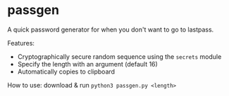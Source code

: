 # passgen
A quick password generator for when you don't want to go to lastpass.

Features:
- Cryptographically secure random sequence using the `secrets` module
- Specify the length with an argument (default 16)
- Automatically copies to clipboard

How to use: download & run `python3 passgen.py <length>`
